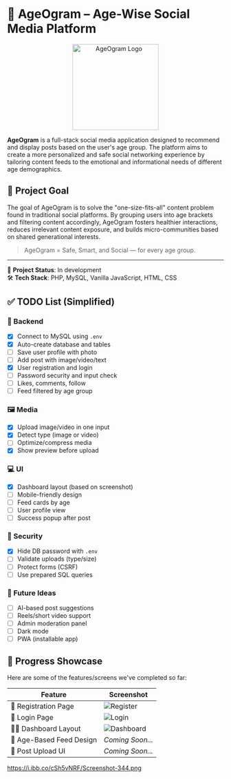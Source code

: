 # 🧓 AgeOgram – Age-Wise Social Media Platform

<p align="center">
  <img src="https://i.ibb.co/1fmqqMKt/AgeOgram.png" alt="AgeOgram Logo" width="200"/>
</p>

**AgeOgram** is a full-stack social media application designed to recommend and display posts based on the user's age group. The platform aims to create a more personalized and safe social networking experience by tailoring content feeds to the emotional and informational needs of different age demographics.

## 🎯 Project Goal

The goal of AgeOgram is to solve the "one-size-fits-all" content problem found in traditional social platforms. By grouping users into age brackets and filtering content accordingly, AgeOgram fosters healthier interactions, reduces irrelevant content exposure, and builds micro-communities based on shared generational interests.

> AgeOgram = Safe, Smart, and Social — for every age group.

---

🚧 **Project Status**: In development  
🛠️ **Tech Stack**: PHP, MySQL, Vanilla JavaScript, HTML, CSS


## ✅ TODO List (Simplified)

### 🔌 Backend
- [x] Connect to MySQL using `.env`
- [x] Auto-create database and tables
- [ ] Save user profile with photo
- [ ] Add post with image/video/text
- [x] User registration and login
- [ ] Password security and input check
- [ ] Likes, comments, follow
- [ ] Feed filtered by age group

### 🖼️ Media
- [x] Upload image/video in one input
- [x] Detect type (image or video)
- [ ] Optimize/compress media
- [x] Show preview before upload

### 💻 UI
- [x] Dashboard layout (based on screenshot)
- [ ] Mobile-friendly design
- [ ] Feed cards by age
- [ ] User profile view
- [ ] Success popup after post

### 🔐 Security
- [x] Hide DB password with `.env`
- [ ] Validate uploads (type/size)
- [ ] Protect forms (CSRF)
- [ ] Use prepared SQL queries

### 🌟 Future Ideas
- [ ] AI-based post suggestions
- [ ] Reels/short video support
- [ ] Admin moderation panel
- [ ] Dark mode
- [ ] PWA (installable app)

## 🚀 Progress Showcase

Here are some of the features/screens we've completed so far:

| Feature                     | Screenshot                         |
|----------------------------|-------------------------------------|
| 📝 Registration Page        | ![Register](https://i.ibb.co/d0BJr9Nj/Screenshot-342.png) |
| 🔐 Login Page               | ![Login](https://i.ibb.co/JFn21mLw/Screenshot-343.png)        |
| 🧑‍💼 Dashboard Layout        |  ![Dashboard](https://i.ibb.co/cSh5vNRF/Screenshot-344.png) 
| 🧓 Age-Based Feed Design    | _Coming Soon..._                    |
| 📸 Post Upload UI           | _Coming Soon..._                    |

https://i.ibb.co/cSh5vNRF/Screenshot-344.png